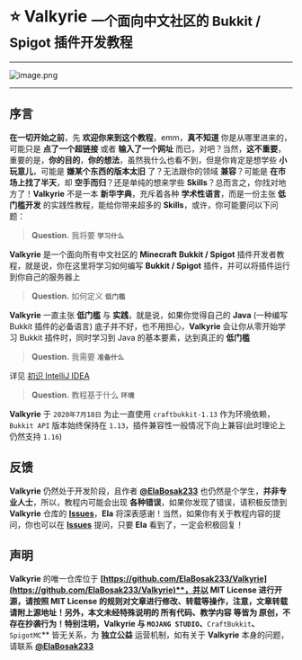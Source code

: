 # ⭐ **Valkyrie** <sub><strong>一个面向中文社区的 Bukkit / Spigot 插件开发教程</strong></sub>

---

![image.png](https://i.loli.net/2020/07/17/EXbJ5sAuBLc1ozH.png)

---

## 序言

**在一切开始之前**，先 **欢迎你来到这个教程**，emm，**真不知道** 你是从哪里进来的，可能只是 **点了一个超链接** 或者 **输入了一个网址** 而已，对吧？当然，**这不重要**，重要的是，**你的目的**，**你的想法**，虽然我什么也看不到，但是你肯定是想学些 **小玩意儿**，可能是 **嫌某个东西的版本太旧** 了？无法跟你的领域 **兼容**？可能是 **在市场上找了半天**，却 **空手而归**？还是单纯的想来学些 **Skills**？总而言之，你找对地方了！**Valkyrie** 不是一本 **新华字典**，充斥着各种 **学术性语言**，而是一份主张 **低门槛开发** 的实践性教程，能给你带来超多的 **Skills**，或许，你可能要问以下问题：

> **Question.** 我将要 **`学习什么`**

**Valkyrie** 是一个面向所有中文社区的 **Minecraft** **Bukkit / Spigot** 插件开发者教程，就是说，你在这里将学习如何编写 **Bukkit / Spigot** 插件，并可以将插件运行到你自己的服务器上

> **Question.** 如何定义 **`低门槛`**

**Valkyrie** 一直主张 **低门槛** 与 **实践**，就是说，如果你觉得自己的 **Java** (一种编写 Bukkit 插件的必备语言) 底子并不好，也不用担心，**Valkyrie** 会让你从零开始学习 Bukkit 插件时，同时学习到 Java 的基本要素，达到真正的 **低门槛**

> **Question.** 我需要 **`准备什么`**

详见 [初识 IntelliJ IDEA](https://valkyrie.ela.ac.cn/#/source/Part01/1.3-初识IntelliJIDEA)

> **Question.** 教程基于什么 **`环境`**

**Valkyrie** 于 `2020年7月18日` 为止一直使用 `craftbukkit-1.13` 作为环境依赖，`Bukkit API` 版本始终保持在 `1.13`，插件兼容性一般情况下向上兼容(此时理论上仍然支持 `1.16`)

## 反馈

**Valkyrie** 仍然处于开发阶段，且作者 **[@ElaBosak233](https://github.com/ElaBosak233)** 也仍然是个学生，**并非专业人士**，所以，教程内可能会出现 **各种错误**，如果你发现了错误，请积极反馈到 **Valkyrie** 仓库的 **[Issues](https://github.com/ElaBosak233/Valkyrie/issues)**，**Ela** 将深表感谢！当然，如果你有关于教程内容的提问，你也可以在 **[Issues](https://github.com/ElaBosak233/Valkyrie/issues)** 提问，只要 **Ela** 看到了，一定会积极回复！

## 声明

**Valkyrie** 的唯一仓库位于 **[https://github.com/ElaBosak233/Valkyrie](https://github.com/ElaBosak233/Valkyrie)**，并以 **MIT License** 进行开源，请按照 **MIT License** 的规则对文章进行修改、转载等操作，**注意**，文章转载 **请附上源地址**！另外，本文未经特殊说明的 **所有代码**、**教学内容** 等皆为 **原创**，不存在抄袭行为！特别注明，**Valkyrie** 与 **`MOJANG STUDIO`**、**`CraftBukkit`**、**`SpigotMC`** 皆无关系，为 **独立公益** 运营机制，如有关于 **Valkyrie** 本身的问题，请联系 **[@ElaBosak233](https://github.com/ElaBosak233)**